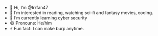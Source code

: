 - 👋 Hi, I’m @Irrfan47
- 👀 I’m interested in reading, watching sci-fi and fantasy movies, coding.
- 🌱 I’m currently learning cyber security
- 😄 Pronouns: He/him
- ⚡ Fun fact: I can make burp anytime.

<!---
Irrfan47/Irrfan47 is a ✨ special ✨ repository because its `README.md` (this file) appears on your GitHub profile.
You can click the Preview link to take a look at your changes.
--->
